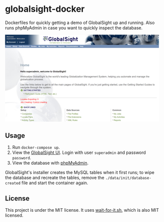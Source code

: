 # globalsight-docker

Dockerfiles for quickly getting a demo of GlobalSight up and running.  Also runs phpMyAdmin in case you want to quickly
inspect the database.

![GlobalSight](globalsight.png?raw=true "GlobalSight")

## Usage

1. Run `docker-compose up`.
1. View the [GlobalSight UI](http://localhost:8080).  Login with user `superadmin` and password `password`.
1. View the database with [phpMyAdmin](http://localhost:8081).

GlobalSight's installer creates the MySQL tables when it first runs; to wipe the database and recreate the tables,
remove the `./data/init/database-created` file and start the container again.

## License

This project is under the MIT license.  It uses [wait-for-it.sh](https://github.com/vishnubob/wait-for-it), which is
also MIT licensed.
